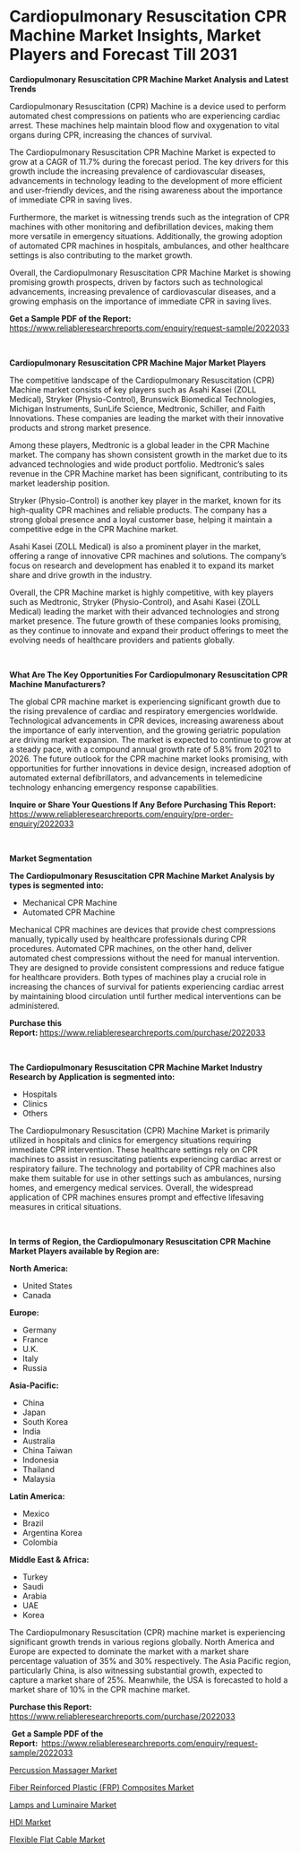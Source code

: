 <p><h1>Cardiopulmonary Resuscitation CPR Machine Market Insights, Market Players and Forecast Till 2031</h1></p><p><strong>Cardiopulmonary Resuscitation CPR Machine Market Analysis and Latest Trends</strong></p>
<p><p>Cardiopulmonary Resuscitation (CPR) Machine is a device used to perform automated chest compressions on patients who are experiencing cardiac arrest. These machines help maintain blood flow and oxygenation to vital organs during CPR, increasing the chances of survival.</p><p>The Cardiopulmonary Resuscitation CPR Machine Market is expected to grow at a CAGR of 11.7% during the forecast period. The key drivers for this growth include the increasing prevalence of cardiovascular diseases, advancements in technology leading to the development of more efficient and user-friendly devices, and the rising awareness about the importance of immediate CPR in saving lives.</p><p>Furthermore, the market is witnessing trends such as the integration of CPR machines with other monitoring and defibrillation devices, making them more versatile in emergency situations. Additionally, the growing adoption of automated CPR machines in hospitals, ambulances, and other healthcare settings is also contributing to the market growth.</p><p>Overall, the Cardiopulmonary Resuscitation CPR Machine Market is showing promising growth prospects, driven by factors such as technological advancements, increasing prevalence of cardiovascular diseases, and a growing emphasis on the importance of immediate CPR in saving lives.</p></p>
<p><strong>Get a Sample PDF of the Report:&nbsp;</strong> <a href="https://www.reliableresearchreports.com/enquiry/request-sample/2022033">https://www.reliableresearchreports.com/enquiry/request-sample/2022033</a></p>
<p>&nbsp;</p>
<p><strong>Cardiopulmonary Resuscitation CPR Machine Major Market Players</strong></p>
<p><p>The competitive landscape of the Cardiopulmonary Resuscitation (CPR) Machine market consists of key players such as Asahi Kasei (ZOLL Medical), Stryker (Physio-Control), Brunswick Biomedical Technologies, Michigan Instruments, SunLife Science, Medtronic, Schiller, and Faith Innovations. These companies are leading the market with their innovative products and strong market presence.</p><p>Among these players, Medtronic is a global leader in the CPR Machine market. The company has shown consistent growth in the market due to its advanced technologies and wide product portfolio. Medtronic’s sales revenue in the CPR Machine market has been significant, contributing to its market leadership position.</p><p>Stryker (Physio-Control) is another key player in the market, known for its high-quality CPR machines and reliable products. The company has a strong global presence and a loyal customer base, helping it maintain a competitive edge in the CPR Machine market.</p><p>Asahi Kasei (ZOLL Medical) is also a prominent player in the market, offering a range of innovative CPR machines and solutions. The company’s focus on research and development has enabled it to expand its market share and drive growth in the industry.</p><p>Overall, the CPR Machine market is highly competitive, with key players such as Medtronic, Stryker (Physio-Control), and Asahi Kasei (ZOLL Medical) leading the market with their advanced technologies and strong market presence. The future growth of these companies looks promising, as they continue to innovate and expand their product offerings to meet the evolving needs of healthcare providers and patients globally.</p></p>
<p>&nbsp;</p>
<p><strong>What Are The Key Opportunities For Cardiopulmonary Resuscitation CPR Machine Manufacturers?</strong></p>
<p><p>The global CPR machine market is experiencing significant growth due to the rising prevalence of cardiac and respiratory emergencies worldwide. Technological advancements in CPR devices, increasing awareness about the importance of early intervention, and the growing geriatric population are driving market expansion. The market is expected to continue to grow at a steady pace, with a compound annual growth rate of 5.8% from 2021 to 2026. The future outlook for the CPR machine market looks promising, with opportunities for further innovations in device design, increased adoption of automated external defibrillators, and advancements in telemedicine technology enhancing emergency response capabilities.</p></p>
<p><strong>Inquire or Share Your Questions If Any Before Purchasing This Report:</strong> <a href="https://www.reliableresearchreports.com/enquiry/pre-order-enquiry/2022033">https://www.reliableresearchreports.com/enquiry/pre-order-enquiry/2022033</a></p>
<p>&nbsp;</p>
<p><strong>Market Segmentation</strong></p>
<p><strong>The Cardiopulmonary Resuscitation CPR Machine Market Analysis by types is segmented into:</strong></p>
<p><ul><li>Mechanical CPR Machine</li><li>Automated CPR Machine</li></ul></p>
<p><p>Mechanical CPR machines are devices that provide chest compressions manually, typically used by healthcare professionals during CPR procedures. Automated CPR machines, on the other hand, deliver automated chest compressions without the need for manual intervention. They are designed to provide consistent compressions and reduce fatigue for healthcare providers. Both types of machines play a crucial role in increasing the chances of survival for patients experiencing cardiac arrest by maintaining blood circulation until further medical interventions can be administered.</p></p>
<p><strong>Purchase this Report:&nbsp;</strong><a href="https://www.reliableresearchreports.com/purchase/2022033">https://www.reliableresearchreports.com/purchase/2022033</a></p>
<p>&nbsp;</p>
<p><strong>The Cardiopulmonary Resuscitation CPR Machine Market Industry Research by Application is segmented into:</strong></p>
<p><ul><li>Hospitals</li><li>Clinics</li><li>Others</li></ul></p>
<p><p>The Cardiopulmonary Resuscitation (CPR) Machine Market is primarily utilized in hospitals and clinics for emergency situations requiring immediate CPR intervention. These healthcare settings rely on CPR machines to assist in resuscitating patients experiencing cardiac arrest or respiratory failure. The technology and portability of CPR machines also make them suitable for use in other settings such as ambulances, nursing homes, and emergency medical services. Overall, the widespread application of CPR machines ensures prompt and effective lifesaving measures in critical situations.</p></p>
<p>&nbsp;</p>
<p><strong>In terms of Region, the Cardiopulmonary Resuscitation CPR Machine Market Players available by Region are:</strong></p>
<p>
    <p> <strong> North America: </strong>
        <ul>
            <li>United States</li>
            <li>Canada</li>
        </ul>
        </p> 
    <p> <strong> Europe: </strong>
        <ul>
            <li>Germany</li>
            <li>France</li>
            <li>U.K.</li>
            <li>Italy</li>
            <li>Russia</li>
        </ul>
        </p> 
    <p> <strong> Asia-Pacific: </strong>
        <ul>
            <li>China</li>
            <li>Japan</li>
            <li>South Korea</li>
            <li>India</li>
            <li>Australia</li>
            <li>China Taiwan</li>
            <li>Indonesia</li>
            <li>Thailand</li>
            <li>Malaysia</li>
        </ul>
        </p> 
    <p> <strong> Latin America: </strong>
        <ul>
            <li>Mexico</li>
            <li>Brazil</li>
            <li>Argentina Korea</li>
            <li>Colombia</li>
        </ul>
        </p> 
    <p> <strong> Middle East & Africa: </strong>
        <ul>
            <li>Turkey</li>
            <li>Saudi</li>
            <li>Arabia</li>
            <li>UAE</li>
            <li>Korea</li>
        </ul>
    </p>
    </p>
<p><p>The Cardiopulmonary Resuscitation (CPR) machine market is experiencing significant growth trends in various regions globally. North America and Europe are expected to dominate the market with a market share percentage valuation of 35% and 30% respectively. The Asia Pacific region, particularly China, is also witnessing substantial growth, expected to capture a market share of 25%. Meanwhile, the USA is forecasted to hold a market share of 10% in the CPR machine market.</p></p>
<p><strong>Purchase this Report: </strong><a href="https://www.reliableresearchreports.com/purchase/2022033">https://www.reliableresearchreports.com/purchase/2022033</a></p>
<p>&nbsp;<strong>Get a Sample PDF of the Report:&nbsp;&nbsp;</strong><a href="https://www.reliableresearchreports.com/enquiry/request-sample/2022033">https://www.reliableresearchreports.com/enquiry/request-sample/2022033</a></p>
<p><strong></strong></p>
<p><p><a href="https://scarlet-rocket-c63.notion.site/Global-Percussion-Massager-Market-Size-and-Market-Trends-Insights-and-Projections-from-2024-to-2031-f1aec7690d0640c3a1ae9a6e8a197379">Percussion Massager Market</a></p><p><a href="https://fearless-okapi-6c8.notion.site/Fiber-Reinforced-Plastic-FRP-Composites-Market-A-Comprehensive-Report-of-its-Market-Share-Growt-61526af27acc4043805b6bf7691778d9">Fiber Reinforced Plastic (FRP) Composites Market</a></p><p><a href="https://zircon-bluebell-299.notion.site/Lamps-and-Luminaire-Market-Size-Evaluating-its-Market-Trends-Growth-and-Projections-2024-2031-12d8a098b6cc4001aeb66ac8e2a9f42a">Lamps and Luminaire Market</a></p><p><a href="https://view.publitas.com/reportprime-1/hdi-market-size-2024-2031-global-industrial-analysis-key-geographical-regions-market-share-top-key-players-product-types-and-forecast-research-report/">HDI Market</a></p><p><a href="https://view.publitas.com/reportprime-1/flexible-flat-cable-market-size-share-trends-analysis-report-by-application-regional-outlook-competitive-strategies-and-segment-forecasts-2024-2031/">Flexible Flat Cable Market</a></p></p>